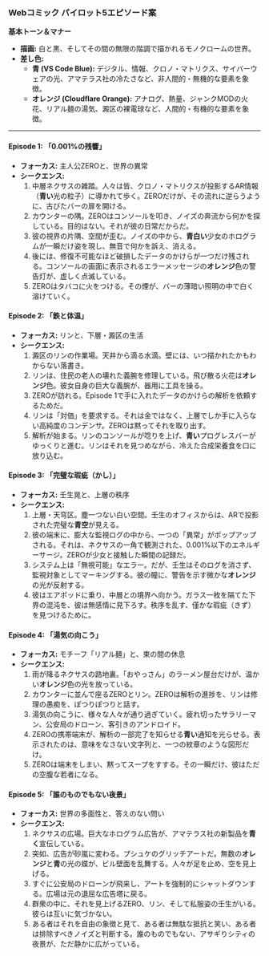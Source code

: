 ### Webコミック パイロット5エピソード案

**基本トーン＆マナー**
*   **描画:** 白と黒、そしてその間の無限の階調で描かれるモノクロームの世界。
*   **差し色:**
    *   **青 (VS Code Blue):** デジタル、情報、クロノ・マトリクス、サイバーウェアの光、アマテラス社の冷たさなど、非人間的・無機的な要素を象徴。
    *   **オレンジ (Cloudflare Orange):** アナログ、熱量、ジャンクMODの火花、リアル麺の湯気、澱区の裸電球など、人間的・有機的な要素を象徴。

---

#### **Episode 1: 「0.001%の残響」**

*   **フォーカス:** 主人公ZEROと、世界の異常
*   **シークエンス:**
    1.  中層ネクサスの雑踏。人々は皆、クロノ・マトリクスが投影するAR情報（**青い**光の粒子）に導かれて歩く。ZEROだけが、その流れに逆らうように、古びたバーの扉を開ける。
    2.  カウンターの隅。ZEROはコンソールを叩き、ノイズの奔流から何かを探している。目的はない。それが彼の日常だからだ。
    3.  彼の視界の片隅、空間が歪む。ノイズの中から、**青白い**少女のホログラムが一瞬だけ姿を現し、無音で何かを訴え、消える。
    4.  後には、修復不可能なほど破損したデータのかけらが一つだけ残される。コンソールの画面に表示されるエラーメッセージの**オレンジ**色の警告灯が、虚しく点滅している。
    5.  ZEROはタバコに火をつける。その煙が、バーの薄暗い照明の中で白く溶けていく。

#### **Episode 2: 「鉄と体温」**

*   **フォーカス:** リンと、下層・澱区の生活
*   **シークエンス:**
    1.  澱区のリンの作業場。天井から滴る水滴。壁には、いつ描かれたかもわからない落書き。
    2.  リンは、住民の老人の壊れた義腕を修理している。飛び散る火花は**オレンジ**色。彼女自身の巨大な義腕が、器用に工具を操る。
    3.  ZEROが訪れる。Episode 1で手に入れたデータのかけらの解析を依頼するためだ。
    4.  リンは「対価」を要求する。それは金ではなく、上層でしか手に入らない高純度のコンデンサ。ZEROは黙ってそれを取り出す。
    5.  解析が始まる。リンのコンソールが唸りを上げ、**青い**プログレスバーがゆっくりと進む。リンはそれを見つめながら、冷えた合成栄養食を口に放り込む。

#### **Episode 3: 「完璧な瑕疵（かし）」**

*   **フォーカス:** 壬生晃と、上層の秩序
*   **シークエンス:**
    1.  上層・天穹区。塵一つない白い空間。壬生のオフィスからは、ARで投影された完璧な**青空**が見える。
    2.  彼の端末に、膨大な監視ログの中から、一つの「異常」がポップアップされる。それは、ネクサスの一角で観測された、0.001%以下のエネルギーサージ。ZEROが少女と接触した瞬間の記録だ。
    3.  システム上は「無視可能」なエラー。だが、壬生はそのログを消さず、監視対象としてマーキングする。彼の瞳に、警告を示す微かな**オレンジ**の光が反射する。
    4.  彼はエアポッドに乗り、中層との境界へ向かう。ガラス一枚を隔てた下界の混沌を、彼は無感情に見下ろす。秩序を乱す、僅かな瑕疵（きず）を見つけるために。

#### **Episode 4: 「湯気の向こう」**

*   **フォーカス:** モチーフ「リアル麺」と、束の間の休息
*   **シークエンス:**
    1.  雨が降るネクサスの路地裏。「おやっさん」のラーメン屋台だけが、温かい**オレンジ**色の光を放っている。
    2.  カウンターに並んで座るZEROとリン。ZEROは解析の進捗を、リンは修理の愚痴を、ぽつりぽつりと話す。
    3.  湯気の向こうに、様々な人々が通り過ぎていく。疲れ切ったサラリーマン、公安局のドローン、客引きのアンドロイド。
    4.  ZEROの携帯端末が、解析の一部完了を知らせる**青い**通知を光らせる。表示されたのは、意味をなさない文字列と、一つの紋章のような図形だけ。
    5.  ZEROは端末をしまい、黙ってスープをすする。その一瞬だけ、彼はただの空腹な若者になる。

#### **Episode 5: 「誰のものでもない夜景」**

*   **フォーカス:** 世界の多面性と、答えのない問い
*   **シークエンス:**
    1.  ネクサスの広場。巨大なホログラム広告が、アマテラス社の新製品を**青く**宣伝している。
    2.  突如、広告が砂嵐に変わる。プシュケのグリッチアートだ。無数の**オレンジ**と**青**の光の蝶が、ビル壁面を乱舞する。人々が足を止め、空を見上げる。
    3.  すぐに公安局のドローンが飛来し、アートを強制的にシャットダウンする。広場は元の退屈な広告塔に戻る。
    4.  群衆の中に、それを見上げるZERO、リン、そして私服姿の壬生がいる。彼らは互いに気づかない。
    5.  ある者はそれを自由の象徴と見て、ある者は無駄な抵抗と笑い、ある者は排除すべきノイズと判断する。誰のものでもない、アサギりシティの夜景が、ただ静かに広がっている。